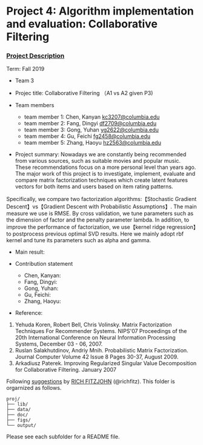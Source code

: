 # Project 4: Algorithm implementation and evaluation: Collaborative Filtering

### [Project Description](doc/project4_desc.md)

Term: Fall 2019

+ Team 3
+ Projec title: Collaborative Filtering （A1 vs A2 given P3)


+ Team members
	+ team member 1: Chen, Kanyan kc3207@columbia.edu
	+ team member 2: Fang, Dingyi df2709@columbia.edu
	+ team member 3: Gong, Yuhan yg2622@columbia.edu
	+ team member 4: Gu, Feichi fg2458@columbia.edu
	+ team member 5: Zhang, Haoyu hz2563@columbia.edu
	
	
+ Project summary: 
Nowadays we are constantly being recommended from various sources, such as suitable movies and popular music. These recommendations focus on a more personal level than years ago. The major work of this project is to investigate, implement, evaluate and compare matrix factorization techniques which create latent features vectors for both items and users based on item rating patterns.

Specifically, we compare two factorization algorithms:【Stochastic Gradient Descent】vs【Gradient Descent with Probabilistic Assumptions】. The main measure we use is RMSE. By cross validation, we tune parameters such as the dimension of factor and the penalty parameter lambda. In addition, to improve the performance of factorization, we use【kernel ridge regression】to postprocess previous optimal SVD results. Here we mainly adopt rbf kernel and tune its parameters such as alpha and gamma.


+ Main result: 


+ Contribution statement
	+ Chen, Kanyan: 
	+ Fang, Dingyi: 
	+ Gong, Yuhan: 
	+ Gu, Feichi:
	+ Zhang, Haoyu:


+ Reference:
1. Yehuda Koren, Robert Bell, Chris Volinsky. Matrix Factorization Techniques For Recommender Systems. NIPS'07 Proceedings of the 20th International Conference on Neural Information Processing Systems, December 03 - 06, 2007.
2. Ruslan Salakhutdinov, Andriy Mnih. Probabilistic Matrix Factorization. Journal Computer Volume 42 Issue 8 Pages 30-37, August 2009. 
3. Arkadiusz Paterek. Improving Regularized Singular Value Decomposition for Collaborative Filtering. January 2007

Following [suggestions](http://nicercode.github.io/blog/2013-04-05-projects/) by [RICH FITZJOHN](http://nicercode.github.io/about/#Team) (@richfitz). This folder is orgarnized as follows.

```
proj/
├── lib/
├── data/
├── doc/
├── figs/
└── output/
```

Please see each subfolder for a README file.
